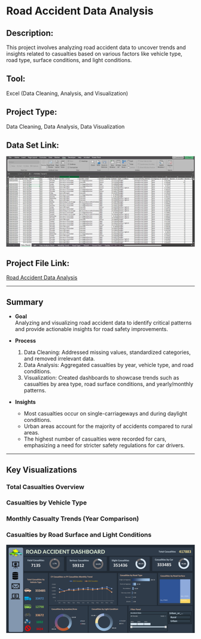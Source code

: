 # Road Accident Data Analysis

## Description:
This project involves analyzing road accident data to uncover trends and insights related to casualties based on various factors like vehicle type, road type, surface conditions, and light conditions.

## Tool:
Excel (Data Cleaning, Analysis, and Visualization)

## Project Type:
Data Cleaning, Data Analysis, Data Visualization

## Data Set Link:
![Data Set Overview](Data_Set_Image.png)

## Project File Link:
[Road Accident Data Analysis](Road_Accident_Analysis.pdf)

---

## Summary

- **Goal**  
  Analyzing and visualizing road accident data to identify critical patterns and provide actionable insights for road safety improvements.

- **Process**  
  1. Data Cleaning: Addressed missing values, standardized categories, and removed irrelevant data.  
  2. Data Analysis: Aggregated casualties by year, vehicle type, and road conditions.  
  3. Visualization: Created dashboards to showcase trends such as casualties by area type, road surface conditions, and yearly/monthly patterns.

- **Insights**  
  - Most casualties occur on single-carriageways and during daylight conditions.  
  - Urban areas account for the majority of accidents compared to rural areas.  
  - The highest number of casualties were recorded for cars, emphasizing a need for stricter safety regulations for car drivers.  

---

## Key Visualizations

### Total Casualties Overview  
### Casualties by Vehicle Type  
### Monthly Casualty Trends (Year Comparison)  
### Casualties by Road Surface and Light Conditions  
![Road_Accident_Dashboard_Image](Road_Accident_Dashboard_Image.png)

